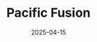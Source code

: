 ---  
layout: startup_page  
title: "Pacific Fusion"  
id: "pacificfusion.com"  
permalink: "/pacificfusionpacificfusion.com04152025/"  
website: "https://www.pacificfusion.com/"  
funding_round: "Series A"  
funding_amount: "$900M"  
investors: "General Catalyst"  
about: "Pacific Fusion is developing a fusion reactor using inertial confinement, aiming to achieve significantly higher energy gain than existing technologies at a fraction of the cost. Their approach uses a massive pulse of electricity and magnetic fields to compress fuel, triggering fusion. The company anticipates its first commercial reactor in about a decade."  
markets: "Energy, Fusion Technology, Renewable Energy"  
hq: "Fremont, California, United States"  
founded_year: "2023"  
linkedin: "https://www.linkedin.com/company/pacificfusion"  
twitter: ""  
instagram: ""  
facebook: ""  
crunchbase: "https://www.crunchbase.com/organization/pacific-fusion/people"  
pitchbook: "https://pitchbook.com/profiles/company/534408-76"  

date_display: "15-Apr-2025"  
date: "2025-04-15"

# SEO Optimization  
meta_title: "Pacific Fusion - Series A Funding ($900M)"  
meta_description: "Pacific Fusion, Pacific Fusion is developing a fusion reactor using inertial confinement, aiming to achieve significantly higher energy gain than existing technologie..."  
meta_keywords: "Pacific Fusion, Energy, Fusion Technology, Renewable Energy, Series A funding"  
canonical_url: "https://startup.projectstartups.com/pacificfusionpacificfusion.com04152025/"  
---